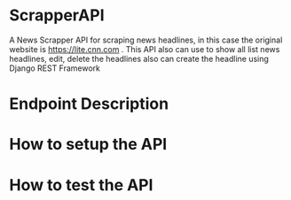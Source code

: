 # ScrapperAPI
A News Scrapper API for scraping news headlines, in this case the original website is https://lite.cnn.com . This API also can use to show all list news headlines, edit, delete the headlines also can create the headline using Django REST Framework

# Endpoint Description

# How to setup the API

# How to test the API


